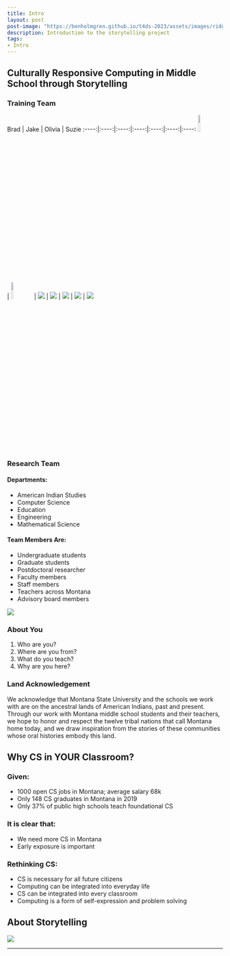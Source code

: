 ```yaml
---
title: Intro
layout: post
post-image: "https://benholmgren.github.io/t4ds-2023/assets/images/ridge.JPG"
description: Introduction to the storytelling project
tags:
- Intro
---
```


## Culturally Responsive Computing in Middle School through Storytelling

### Training Team

Brad | Jake | Olivia | Suzie 
:----:|:----:|:----:|:----:|:----:|:----:|:----:
<img src="https://montanastorytelling.github.io/beaded-bag-trainings/assets/images/brad.jpg" width="10%" height="10%"> | <img src="https://montanastorytelling.github.io/beaded-bag-trainings/assets/images/jake.jpg" width="10%" height="10%"> | ![](https://montanastorytelling.github.io/beaded-bag-trainings/assets/images/olivia.jpg) | ![](https://montanastorytelling.github.io/beaded-bag-trainings/assets/images/suzie.jpg) | ![](https://montanastorytelling.github.io/beaded-bag-trainings/assets/images/eli.jpg) | ![](https://montanastorytelling.github.io/beaded-bag-trainings/assets/images/brittany.jpg) | ![](https://montanastorytelling.github.io/beaded-bag-trainings/assets/images/stacey.jpg)


### Research Team

#### Departments:
* American Indian Studies
* Computer Science
* Education
* Engineering
* Mathematical Science

#### Team Members Are:
* Undergraduate students
* Graduate students
* Postdoctoral researcher
* Faculty members
* Staff members
* Teachers across Montana
* Advisory board members

![](https://montanastorytelling.github.io/beaded-bag-trainings/assets/images/team.jpg)


### About You

1. Who are you?
2. Where are you from?
3. What do you teach?
4. Why are you here?

### Land Acknowledgement

We acknowledge that Montana State University and the schools we work with are on the ancestral lands of American Indians, past and present. Through our work with Montana middle school students and their teachers, we hope to honor and respect the twelve tribal nations that call Montana home today, and we draw inspiration from the stories of these communities whose oral histories embody this land.

## Why CS in YOUR Classroom?

### Given:
* 1000 open CS jobs in Montana; average salary 68k
* Only 148 CS graduates in Montana in 2019
* Only 37% of public high schools teach foundational CS

### It is clear that:
* We need more CS in Montana
* Early exposure is important

### Rethinking CS:
* CS is necessary for all future citizens
* Computing can be integrated into everyday life
* CS can be integrated into every classroom
* Computing is a form of self-expression and problem solving

## About Storytelling

![](https://montanastorytelling.github.io/beaded-bag-trainings/assets/images/venn.jpg)

---
